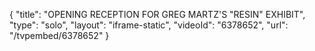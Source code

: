 {
    "title": "OPENING RECEPTION FOR GREG MARTZ'S \"RESIN\" EXHIBIT",
    "type": "solo",
    "layout": "iframe-static",
    "videoId": "6378652",
    "url": "\/tvpembed\/6378652"
}